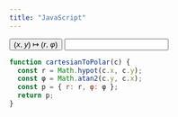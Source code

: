```yaml
---
title: "JavaScript"
---
```

<script type="text/javascript">
function cartesianToPolar(c) {
  const r = Math.hypot(c.x, c.y);
  const φ = Math.atan2(c.y, c.x);
  const p = { r: r, φ: φ };
  return p;
}
</script>

<script type="text/javascript">
function cartesianToPolarString(input) {
  const values = input.split(',', 2).map(parseFloat);
  const c = { x: values[0], y: values[1] };
  const p = cartesianToPolar(c);
  return p.r.toFixed(4) + ", " + p.φ.toFixed(4);
}

function onTest(outputId) {
  const input = window.prompt("Please enter (x, y):", "0.5, 0.8660254");
  const output = cartesianToPolarString(input);
  const element = document.getElementById(outputId);
  element.value = output;
}
</script>

<button onclick="onTest('output')">(<i>x</i>, <i>y</i>) ↦ (<i>r</i>, <i>φ</i>)</button> <input type="text" id="output" readonly="readonly" />

```javascript
function cartesianToPolar(c) {
  const r = Math.hypot(c.x, c.y);
  const φ = Math.atan2(c.y, c.x);
  const p = { r: r, φ: φ };
  return p;
}
```
